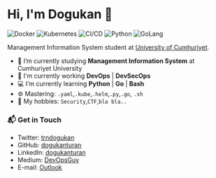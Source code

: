 # Hi, I'm Dogukan 👋

![Docker](https://img.shields.io/badge/Docker-blue)
![Kubernetes](https://img.shields.io/badge/Kubernetes-blue)
![CI/CD](https://img.shields.io/badge/CI/CD-red)
![Python](https://img.shields.io/badge/Python-aqua)
![GoLang](https://img.shields.io/badge/Go-aqua)<br>

Management Information System student at [University of Cumhuriyet](https://www.cumhuriyet.edu.tr).

- 🔭 I’m currently studying **Management Information System** at Cumhuriyet University
- 🚀 I'm currently working **DevOps** | **DevSecOps** 
- 💻 I’m currently learning **Python** | **Go** | **Bash**
- ⚙️ Mastering: `.yaml`,`.kube`,`.helm`,`.py`,`.go`, `.sh`
- 🎡 My hobbies: `Security`,`CTF`,`bla bla..`

### 📬 Get in Touch

- Twitter: [trndogukan](https://twitter.com/trndogukan)
- GitHub: [dogukanturan](https://github.com/dogukanturan)
- LinkedIn: [dogukanturan](https://linkedin.com/in/dogukanturan)
- Medium: [DevOpsGuy](https://devopsguy.medium.com)
- E-mail: [Outlook](mailto:turandogu@outlook.com)
